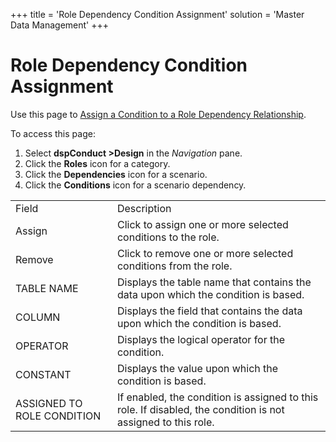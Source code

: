 +++
title = 'Role Dependency Condition Assignment'
solution = 'Master Data Management'
+++

# Role Dependency Condition Assignment

<div class="use">

Use this page to [Assign a Condition to a Role Dependency
Relationship](../Use_Cases/Role_Dependencies.htm#Assign_a_Condition_to_a_Role_Dependency_Relationship).

</div>

To access this page:

1.  Select <span style="font-weight: bold;">dspConduct
    \></span>**Design** in the *Navigation* pane.
2.  Click the **Roles** icon for a category.
3.  Click the **Dependencies** icon for a scenario.
4.  Click the **Conditions** icon for a scenario
dependency.

|                            |                                                                                                              |
| -------------------------- | ------------------------------------------------------------------------------------------------------------ |
| Field                      | Description                                                                                                  |
| Assign                     | Click to assign one or more selected conditions to the role.                                                 |
| Remove                     | Click to remove one or more selected conditions from the role.                                               |
| TABLE NAME                 | Displays the table name that contains the data upon which the condition is based.                            |
| COLUMN                     | Displays the field that contains the data upon which the condition is based.                                 |
| OPERATOR                   | Displays the logical operator for the condition.                                                             |
| CONSTANT                   | Displays the value upon which the condition is based.                                                        |
| ASSIGNED TO ROLE CONDITION | If enabled, the condition is assigned to this role. If disabled, the condition is not assigned to this role. |
